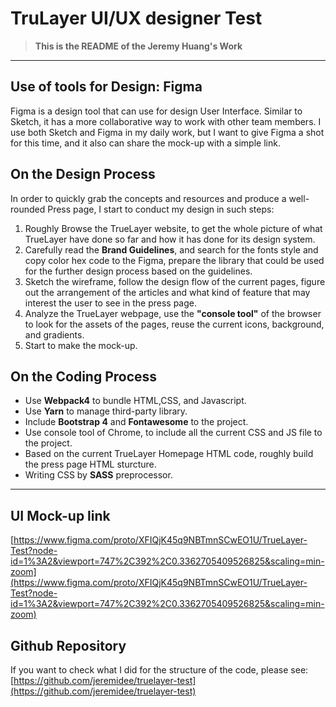 # TruLayer UI/UX designer Test

> **This is the README of the Jeremy Huang's Work**

---

## Use of tools for Design: Figma
Figma is a design tool that can use for design User Interface. Similar to Sketch, it has a more collaborative way to work with other team members. I use both Sketch and Figma in my daily work, but I want to give Figma a shot for this time, and it also can share the mock-up with a simple link.

## On the Design Process
In order to quickly grab the concepts and resources and produce a well-rounded Press page, I start to conduct my design in such steps:

1. Roughly Browse the TrueLayer website, to get the whole picture of what TrueLayer have done so far and how it has done for its design system.
2. Carefully read the **Brand Guidelines**, and search for the fonts style and copy color hex code to the Figma, prepare the library that could be used for the further design process based on the guidelines.
3. Sketch the wireframe, follow the design flow of the current pages, figure out the arrangement of the articles and what kind of feature that may interest the user to see in the press page. 
4. Analyze the TrueLayer webpage, use the **"console tool"** of the browser to look for the assets of the pages, reuse the current icons, background, and gradients.
5. Start to make the mock-up.

## On the Coding Process

* Use **Webpack4** to bundle HTML,CSS, and Javascript.
* Use **Yarn** to manage third-party library.
* Include **Bootstrap 4** and **Fontawesome** to the project.
* Use console tool of Chrome, to include all the current CSS and JS file to the project.
* Based on the current TrueLayer Homepage HTML code, roughly build the press page HTML sturcture.
* Writing CSS by **SASS** preprocessor.


---

## UI Mock-up link

[https://www.figma.com/proto/XFIQjK45q9NBTmnSCwEO1U/TrueLayer-Test?node-id=1%3A2&viewport=747%2C392%2C0.3362705409526825&scaling=min-zoom](https://www.figma.com/proto/XFIQjK45q9NBTmnSCwEO1U/TrueLayer-Test?node-id=1%3A2&viewport=747%2C392%2C0.3362705409526825&scaling=min-zoom)


## Github Repository

If you want to check what I did for the structure of the code, please see:
[https://github.com/jeremidee/truelayer-test](https://github.com/jeremidee/truelayer-test)